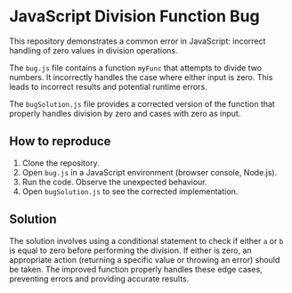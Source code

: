 # JavaScript Division Function Bug

This repository demonstrates a common error in JavaScript: incorrect handling of zero values in division operations.

The `bug.js` file contains a function `myFunc` that attempts to divide two numbers. It incorrectly handles the case where either input is zero. This leads to incorrect results and potential runtime errors.

The `bugSolution.js` file provides a corrected version of the function that properly handles division by zero and cases with zero as input. 

## How to reproduce
1. Clone the repository.
2. Open `bug.js` in a JavaScript environment (browser console, Node.js).
3. Run the code. Observe the unexpected behaviour.
4. Open `bugSolution.js` to see the corrected implementation.

## Solution
The solution involves using a conditional statement to check if either `a` or `b` is equal to zero before performing the division. If either is zero, an appropriate action (returning a specific value or throwing an error) should be taken. The improved function properly handles these edge cases, preventing errors and providing accurate results.